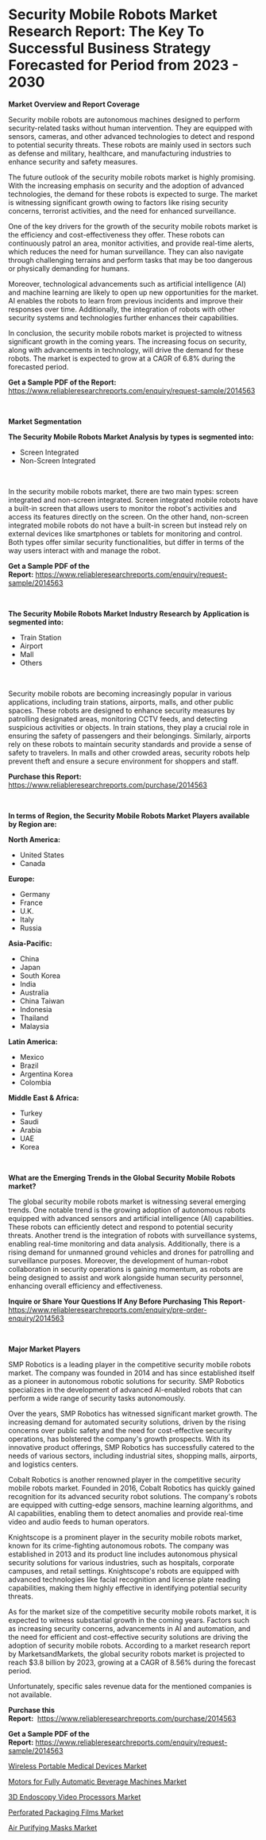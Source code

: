 <p><h1>Security Mobile Robots Market Research Report: The Key To Successful Business Strategy Forecasted for Period from 2023 - 2030</h1></p><p><strong>Market Overview and Report Coverage</strong></p>
<p><p>Security mobile robots are autonomous machines designed to perform security-related tasks without human intervention. They are equipped with sensors, cameras, and other advanced technologies to detect and respond to potential security threats. These robots are mainly used in sectors such as defense and military, healthcare, and manufacturing industries to enhance security and safety measures.</p><p>The future outlook of the security mobile robots market is highly promising. With the increasing emphasis on security and the adoption of advanced technologies, the demand for these robots is expected to surge. The market is witnessing significant growth owing to factors like rising security concerns, terrorist activities, and the need for enhanced surveillance.</p><p>One of the key drivers for the growth of the security mobile robots market is the efficiency and cost-effectiveness they offer. These robots can continuously patrol an area, monitor activities, and provide real-time alerts, which reduces the need for human surveillance. They can also navigate through challenging terrains and perform tasks that may be too dangerous or physically demanding for humans.</p><p>Moreover, technological advancements such as artificial intelligence (AI) and machine learning are likely to open up new opportunities for the market. AI enables the robots to learn from previous incidents and improve their responses over time. Additionally, the integration of robots with other security systems and technologies further enhances their capabilities.</p><p>In conclusion, the security mobile robots market is projected to witness significant growth in the coming years. The increasing focus on security, along with advancements in technology, will drive the demand for these robots. The market is expected to grow at a CAGR of 6.8% during the forecasted period.</p></p>
<p><strong>Get a Sample PDF of the Report:</strong> <a href="https://www.reliableresearchreports.com/enquiry/request-sample/2014563">https://www.reliableresearchreports.com/enquiry/request-sample/2014563</a></p>
<p>&nbsp;</p>
<p><strong>Market Segmentation</strong></p>
<p><strong>The Security Mobile Robots Market Analysis by types is segmented into:</strong></p>
<p><ul><li>Screen Integrated</li><li>Non-Screen Integrated</li></ul></p>
<p>&nbsp;</p>
<p><p>In the security mobile robots market, there are two main types: screen integrated and non-screen integrated. Screen integrated mobile robots have a built-in screen that allows users to monitor the robot's activities and access its features directly on the screen. On the other hand, non-screen integrated mobile robots do not have a built-in screen but instead rely on external devices like smartphones or tablets for monitoring and control. Both types offer similar security functionalities, but differ in terms of the way users interact with and manage the robot.</p></p>
<p><strong>Get a Sample PDF of the Report:</strong>&nbsp;<a href="https://www.reliableresearchreports.com/enquiry/request-sample/2014563">https://www.reliableresearchreports.com/enquiry/request-sample/2014563</a></p>
<p>&nbsp;</p>
<p><strong>The Security Mobile Robots Market Industry Research by Application is segmented into:</strong></p>
<p><ul><li>Train Station</li><li>Airport</li><li>Mall</li><li>Others</li></ul></p>
<p>&nbsp;</p>
<p><p>Security mobile robots are becoming increasingly popular in various applications, including train stations, airports, malls, and other public spaces. These robots are designed to enhance security measures by patrolling designated areas, monitoring CCTV feeds, and detecting suspicious activities or objects. In train stations, they play a crucial role in ensuring the safety of passengers and their belongings. Similarly, airports rely on these robots to maintain security standards and provide a sense of safety to travelers. In malls and other crowded areas, security robots help prevent theft and ensure a secure environment for shoppers and staff.</p></p>
<p><strong>Purchase this Report:</strong>&nbsp; <a href="https://www.reliableresearchreports.com/purchase/2014563">https://www.reliableresearchreports.com/purchase/2014563</a></p>
<p>&nbsp;</p>
<p><strong>In terms of Region, the Security Mobile Robots Market Players available by Region are:</strong></p>
<p>
    <p> <strong> North America: </strong>
        <ul>
            <li>United States</li>
            <li>Canada</li>
        </ul>
        </p> 
    <p> <strong> Europe: </strong>
        <ul>
            <li>Germany</li>
            <li>France</li>
            <li>U.K.</li>
            <li>Italy</li>
            <li>Russia</li>
        </ul>
        </p> 
    <p> <strong> Asia-Pacific: </strong>
        <ul>
            <li>China</li>
            <li>Japan</li>
            <li>South Korea</li>
            <li>India</li>
            <li>Australia</li>
            <li>China Taiwan</li>
            <li>Indonesia</li>
            <li>Thailand</li>
            <li>Malaysia</li>
        </ul>
        </p> 
    <p> <strong> Latin America: </strong>
        <ul>
            <li>Mexico</li>
            <li>Brazil</li>
            <li>Argentina Korea</li>
            <li>Colombia</li>
        </ul>
        </p> 
    <p> <strong> Middle East & Africa: </strong>
        <ul>
            <li>Turkey</li>
            <li>Saudi</li>
            <li>Arabia</li>
            <li>UAE</li>
            <li>Korea</li>
        </ul>
    </p>
    </p>
<p>&nbsp;</p>
<p><strong>What are the Emerging Trends in the Global Security Mobile Robots market?</strong></p>
<p><p>The global security mobile robots market is witnessing several emerging trends. One notable trend is the growing adoption of autonomous robots equipped with advanced sensors and artificial intelligence (AI) capabilities. These robots can efficiently detect and respond to potential security threats. Another trend is the integration of robots with surveillance systems, enabling real-time monitoring and data analysis. Additionally, there is a rising demand for unmanned ground vehicles and drones for patrolling and surveillance purposes. Moreover, the development of human-robot collaboration in security operations is gaining momentum, as robots are being designed to assist and work alongside human security personnel, enhancing overall efficiency and effectiveness.</p></p>
<p><strong>Inquire or Share Your Questions If Any Before Purchasing This Report</strong>- <a href="https://www.reliableresearchreports.com/enquiry/pre-order-enquiry/2014563">https://www.reliableresearchreports.com/enquiry/pre-order-enquiry/2014563</a></p>
<p>&nbsp;</p>
<p><strong>Major Market Players</strong></p>
<p><p>SMP Robotics is a leading player in the competitive security mobile robots market. The company was founded in 2014 and has since established itself as a pioneer in autonomous robotic solutions for security. SMP Robotics specializes in the development of advanced AI-enabled robots that can perform a wide range of security tasks autonomously.</p><p>Over the years, SMP Robotics has witnessed significant market growth. The increasing demand for automated security solutions, driven by the rising concerns over public safety and the need for cost-effective security operations, has bolstered the company's growth prospects. With its innovative product offerings, SMP Robotics has successfully catered to the needs of various sectors, including industrial sites, shopping malls, airports, and logistics centers.</p><p>Cobalt Robotics is another renowned player in the competitive security mobile robots market. Founded in 2016, Cobalt Robotics has quickly gained recognition for its advanced security robot solutions. The company's robots are equipped with cutting-edge sensors, machine learning algorithms, and AI capabilities, enabling them to detect anomalies and provide real-time video and audio feeds to human operators.</p><p>Knightscope is a prominent player in the security mobile robots market, known for its crime-fighting autonomous robots. The company was established in 2013 and its product line includes autonomous physical security solutions for various industries, such as hospitals, corporate campuses, and retail settings. Knightscope's robots are equipped with advanced technologies like facial recognition and license plate reading capabilities, making them highly effective in identifying potential security threats.</p><p>As for the market size of the competitive security mobile robots market, it is expected to witness substantial growth in the coming years. Factors such as increasing security concerns, advancements in AI and automation, and the need for efficient and cost-effective security solutions are driving the adoption of security mobile robots. According to a market research report by MarketsandMarkets, the global security robots market is projected to reach $3.8 billion by 2023, growing at a CAGR of 8.56% during the forecast period.</p><p>Unfortunately, specific sales revenue data for the mentioned companies is not available.</p></p>
<p><strong>Purchase this Report:</strong>&nbsp;&nbsp;<a href="https://www.reliableresearchreports.com/purchase/2014563">https://www.reliableresearchreports.com/purchase/2014563</a></p>
<p></p>
<p><strong>Get a Sample PDF of the Report:</strong>&nbsp;<a href="https://www.reliableresearchreports.com/enquiry/request-sample/2014563">https://www.reliableresearchreports.com/enquiry/request-sample/2014563</a></p>
<p><p><a href="https://medium.com/@allelee654/wireless-portable-medical-devices-market-analysis-and-sze-forecasted-for-period-from-2023-to-2030-8055ed11cc0b">Wireless Portable Medical Devices Market</a></p><p><a href="https://medium.com/@kiannoel89776554/motors-for-fully-automatic-beverage-machines-market-the-key-to-successful-business-strategy-fb856266f145">Motors for Fully Automatic Beverage Machines Market</a></p><p><a href="https://github.com/NorbertYates/Market-Research-Report-List-2/blob/main/3d-endoscopy-video-processors-market.md">3D Endoscopy Video Processors Market</a></p><p><a href="https://medium.com/@sanjoy753352/perforated-packaging-films-market-comprehensive-assessment-by-type-application-and-geography-37bfc380f679">Perforated Packaging Films Market</a></p><p><a href="https://medium.com/@nelljian7548/air-purifying-masks-market-insight-market-trends-growth-forecasted-from-2023-to-2030-9043f0e59449">Air Purifying Masks Market</a></p></p>